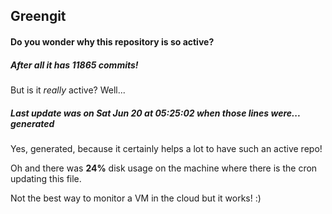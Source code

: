 ## Greengit

#### Do you wonder why this repository is so active?

##### After all it has 11865 commits!

But is it *really* active? Well...

##### Last update was on Sat Jun 20 at 05:25:02 when those lines were... generated

Yes, generated, because it certainly helps a lot to have such an active repo!

Oh and there was **24%** disk usage on the machine
where there is the cron updating this file.

Not the best way to monitor a VM in the cloud but it works! :)
